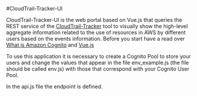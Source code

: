 #CloudTrail-Tracker-UI 

CloudTrail-Tracker-UI is the web portal based on Vue.js that queries the REST service of the [CloudTrail-Tracker](https://github.com/grycap/cloudtrail-tracker) tool to visually show the high-level aggregate information related to the use of resources in AWS by different users based on the events information.
Before you start have a read over [What is Amazon Cognito](http://docs.aws.amazon.com/cognito/latest/developerguide/what-is-amazon-cognito.html) and [Vue.js](https://vuejs.org/)

To use this application it is necessary to create a Cognito Pool to store your users and change the values that appear in the file env_example.js (the file should be called env.js) with those that correspond with your Cognito User Pool.

In the api.js file the endpoint is defined.